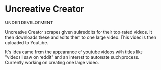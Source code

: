  
# Uncreative Creator
UNDER DEVELOPMENT

Uncreative Creator scrapes given subreddits for their top-rated videos. It then downloads these and edits them to one large video. This video is then uploaded to Youtube.

It's idea came from the appearance of youtube videos with titles like "videos I saw on reddit" and an interest to automate such process.
Currently working on creating one large video.
